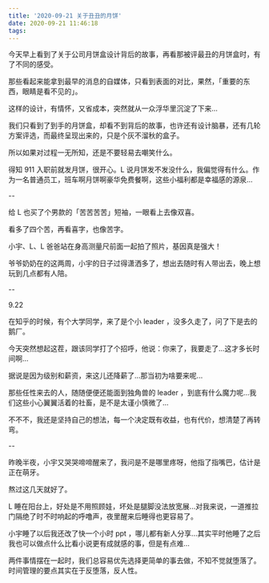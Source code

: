 ```yaml
---
title: '2020-09-21 关于丑丑的月饼'
date: 2020-09-21 11:46:18
tags:
---
```


今天早上看到了关于公司月饼盒设计背后的故事，再看那被评最丑的月饼盒时，有了不同的感受。

那些看起来能拿到最早的消息的自媒体，只看到表面的对比，果然，「重要的东西，眼睛是看不见的」。

这样的设计，有情怀，又省成本，突然就从一众浮华里沉淀了下来...

我们只看到了到手的月饼盒，却看不到背后的故事，也许还有设计脑暴，还有几轮方案评选，而最终呈现出来的，只是个灰不溜秋的盒子。

所以如果对过程一无所知，还是不要轻易去嘲笑什么。

得知 911 入职前就发月饼，很开心。L 说月饼发不发没什么，我偏觉得有什么。作为一名普通员工，班车啊月饼啊豪华免费餐啊，这些小福利都是幸福感的源泉...

--

给 L 也买了个男款的「苦苦苦苦」短袖，一眼看上去像双喜。

看多了四个苦，再看喜字，也像苦字。

小宇、L、L 爸爸站在身高测量尺前面一起拍了照片，基因真是强大！

爷爷奶奶在的这两周，小宇的日子过得潇洒多了，想出去随时有人带出去，晚上想玩到几点都有人陪。

--

9.22

在知乎的时候，有个大学同学，来了是个小 leader ，没多久走了，问了下是去的鹅厂。

今天突然想起这茬，跟该同学打了个招呼，他说：你来了，我要走了...这才多长时间啊...

据说是因为级别和薪资，来这儿还降薪了...那当初为啥要来呢...

那些任性来去的人，随随便便还能面到独角兽的 leader ，到底有什么魔力呢...我们这些小心翼翼活着的社畜，是不是太谨小慎微了...

不不不，我还是坚持自己的想法，每一个决定既有收益，也有代价，想清楚了再转弯。

--

昨晚半夜，小宇又哭哭啼啼醒来了，我问是不是哪里疼呀，他指了指嘴巴，估计是正在萌牙。

熬过这几天就好了。

L 睡在阳台上，好处是不用照顾娃，坏处是腿脚没法放宽展...对我来说，一道推拉门隔绝了时不时响起的呼噜声，夜里醒来后睡得也更容易了。

小宇睡了以后我还改了快一个小时 ppt ，哪儿都有新人分享...其实平时他睡了之后我也可以做点什么比看小说更有成就感的事，但是有点难...

两件事情摆在一起时，我们总容易优先选择更简单的事去做，不知不觉就堕落了。时间管理的要点其实在于反堕落，反人性。


